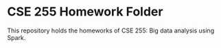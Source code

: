 # CSE 255 Homework Folder

This repository holds the homeworks of CSE 255: Big data analysis using Spark. 
